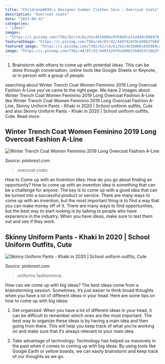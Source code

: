 ```yaml
---
title: "Children&#039;s Designer Summer Clothes Sale : Overcoat Coats"
description: "Overcoat coats"
date: "2023-04-22"
categories:
- "ideas"
images:
- "https://i.pinimg.com/736x/b2/c4/b1/b2c4b1b866c035969ca31e848c608479.jpg"
featuredImage: "https://i.pinimg.com/736x/44/07/42/4407424f9cb89b37b8d15f26b3ff2985--khaki-skinnies-khaki-pants.jpg"
featured_image: "https://i.pinimg.com/736x/b2/c4/b1/b2c4b1b866c035969ca31e848c608479.jpg"
image: "https://i.pinimg.com/736x/44/07/42/4407424f9cb89b37b8d15f26b3ff2985--khaki-skinnies-khaki-pants.jpg"
---
```



1. Brainstorm with others to come up with potential ideas. This can be done through conversation, online tools like Google Sheets or Keynote, or in person with a group of people.

	

		
searching about Winter Trench Coat Women Feminino 2019 Long Overcoat Fashion A-Line you've came to the right page. We have 2 Images about Winter Trench Coat Women Feminino 2019 Long Overcoat Fashion A-Line like Winter Trench Coat Women Feminino 2019 Long Overcoat Fashion A-Line, Skinny Uniform Pants - Khaki in 2020 | School uniform outfits, Cute and also Skinny Uniform Pants - Khaki in 2020 | School uniform outfits, Cute. Read more:
		
    
## Winter Trench Coat Women Feminino 2019 Long Overcoat Fashion A-Line

<img loading=lazy src="https://i.pinimg.com/736x/b2/c4/b1/b2c4b1b866c035969ca31e848c608479.jpg" onerror="this.onerror=null;this.src='https://tse3.mm.bing.net/th?id=OIP.DrVh9VJbQOrEHbU2UwvcugHaJ3&amp;pid=15.1';" alt="Winter Trench Coat Women Feminino 2019 Long Overcoat Fashion A-Line">

_Source: pinterest.com_

>overcoat coats. 

	

How to Come up with an Invention Idea: How do you go about finding an opportunity?
How to come up with an invention idea is something that can be a challenge for anyone. The key is to come up with a good idea that can be turned into a successful product or service. There are many ways to come up with an invention, but the most important thing is to find a way that you can make money off of it. There are many ways to find opportunities, but the best way to start looking is by talking to people who have experience in the industry. When you have ideas, make sure to test them out and see if they work.

    
## Skinny Uniform Pants - Khaki In 2020 | School Uniform Outfits, Cute

<img loading=lazy src="https://i.pinimg.com/736x/44/07/42/4407424f9cb89b37b8d15f26b3ff2985--khaki-skinnies-khaki-pants.jpg" onerror="this.onerror=null;this.src='https://tse1.mm.bing.net/th?id=OIP.X15EO-8ErNlF-OoLnLFHWAHaLH&amp;pid=15.1';" alt="Skinny Uniform Pants - Khaki in 2020 | School uniform outfits, Cute">

_Source: pinterest.com_

>uniforms fashionnova. 

	

How can we come up with big ideas?
The best ideas come from a brainstorming session. Sometimes, it’s just easier to think broad thoughts when you have a lot of different ideas in your head. Here are some tips on how to come up with big ideas:
1. Get organized: When you have a lot of different ideas in your head, it can be difficult to remember which ones are the most important. The best way to organize these ideas is by having a main idea and then going from there. This will help you keep track of what you’re working on and make sure that it’s always relevant to your main idea.

2. Take advantage of technology: Technology has helped us massively in the past when it comes to coming up with big ideas. By using tools like Google Earth or yellow boards, we can easily brainstorm and keep track of our thoughts as we go.

